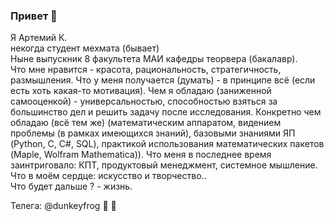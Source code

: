 ### Привет 🤘 
Я Артемий К. \
некогда студент мехмата (бывает)  \
Ныне выпускник 8 факультета МАИ кафедры теорвера (бакалавр). \
Что мне нравится - красота, рациональность, стратегичность, размышления. Что у меня получается (думать) - в принципе всё (если есть хоть какая-то мотивация). Чем я обладаю (заниженной самооценкой) - универсальностью, способностью взяться за большинство дел и решить задачу после исследования. Конкретно чем обладаю (всё тем же) (математическим аппаратом,  видением проблемы (в рамках имеющихся знаний), базовыми знаниями ЯП (Python, C, C#, SQL), практикой использования математических пакетов (Maple, Wolfram Mathematica)). Что меня в последнее время заинтриговало: КПТ, продуктовый менеджмент, системное мышление. Что в моём сердце: искусство и творчество.. \
Что будет дальше ? - жизнь.

Телега: @dunkeyfrog   :nose: :nose:

<!--
**Paradise151/Paradise151** is a ✨ _special_ ✨ repository because its `README.md` (this file) appears on your GitHub profile.

Here are some ideas to get you started:

- 🔭 I’m currently working on ...
- 🌱 I’m currently learning ...
- 👯 I’m looking to collaborate on ...
- 🤔 I’m looking for help with ...
- 💬 Ask me about ...
- 📫 How to reach me: ...
- 😄 Pronouns: ...
- ⚡ Fun fact: ...
-->
